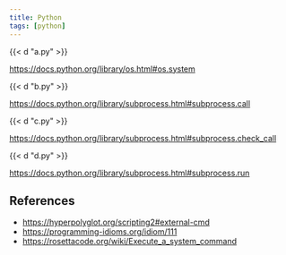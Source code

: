 ```yaml
---
title: Python
tags: [python]
---
```


{{< d "a.py" >}}

<https://docs.python.org/library/os.html#os.system>

{{< d "b.py" >}}

<https://docs.python.org/library/subprocess.html#subprocess.call>

{{< d "c.py" >}}

<https://docs.python.org/library/subprocess.html#subprocess.check_call>

{{< d "d.py" >}}

<https://docs.python.org/library/subprocess.html#subprocess.run>

## References

- <https://hyperpolyglot.org/scripting2#external-cmd>
- <https://programming-idioms.org/idiom/111>
- <https://rosettacode.org/wiki/Execute_a_system_command>
